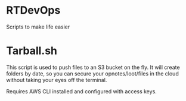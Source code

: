 # RTDevOps
Scripts to make life easier

# Tarball.sh

This script is used to push files to an S3 bucket on the fly. It will create folders by date, so you can secure your opnotes/loot/files in the cloud without taking your eyes off the terminal.

Requires AWS CLI installed and configured with access keys. 

